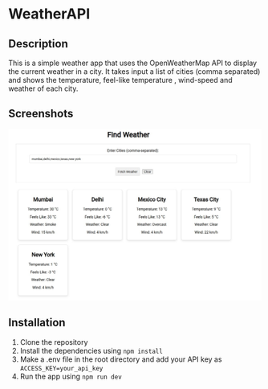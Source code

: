 # WeatherAPI

## Description
This is a simple weather app that uses the OpenWeatherMap API to display the current weather in a city. It takes input a list of cities (comma separated) and shows the temperature, feel-like temperature , wind-speed and weather of each city. 

## Screenshots
![Screenshot 1](
    ./weatherapp.jpeg
)

## Installation
1. Clone the repository
2. Install the dependencies using `npm install`
3. Make a .env file in the root directory and add your API key as `ACCESS_KEY=your_api_key`
4. Run the app using `npm run dev`


